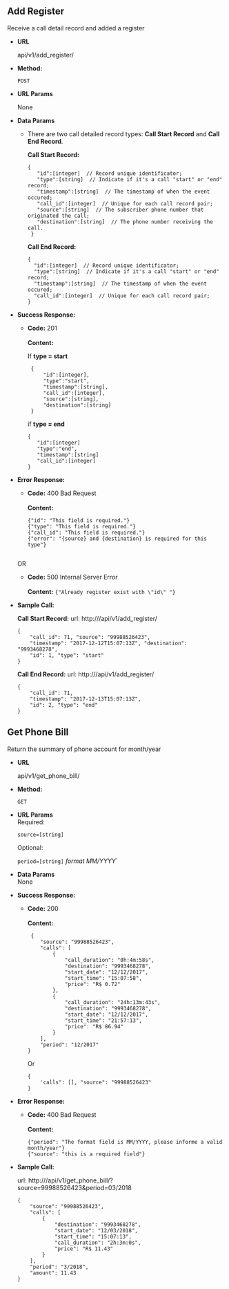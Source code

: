 
**Add Register**  
----  
  Receive a call detail record and added a register  
* **URL**  
  
  api/v1/add_register/  
  
* **Method:**  
  
  `POST`  
    
*  **URL Params**  
  
    None  
  
* **Data Params**  
    -   There are two call detailed record types: **Call Start Record** and **Call End Record**.  

        **Call Start Record:** 
        ```console
        { 
	       "id":[integer]  // Record unique identificator;
	       "type":[string]  // Indicate if it's a call "start" or "end" record; 
	       "timestamp":[string]  // The timestamp of when the event occured; 
	       "call_id":[integer]  // Unique for each call record pair; 
	       "source":[string]  // The subscriber phone number that originated the call; 
	       "destination":[string]  // The phone number receiving the call. 
	     } 
        ```
 
        **Call End Record:** 
         ```console
        { 
	       "id":[integer]  // Record unique identificator;
	       "type":[string]  // Indicate if it's a call "start" or "end" record; 
	       "timestamp":[string]  // The timestamp of when the event occured; 
	       "call_id":[integer]  // Unique for each call record pair; 
	     } 
        ```
 
  
* **Success Response:**  
  
  * **Code:** 201 <br />  
    **Content:**  
     
      If **type = start** 
      ```console
       { 
	       "id":[integer], 
	       "type":"start",
	       "timestamp":[string],
	       "call_id":[integer],   
	       "source":[string], 
	       "destination":[string]
       } 
    ```

    if **type = end**
    ```console  
    {
       "id":[integer] 
       "type":"end",
       "timestamp":[string]
       "call_id":[integer]   
    }
* **Error Response:**  
  
  * **Code:** 400 Bad Request <br />  
    **Content:** 
    ```console
    {"id": "This field is required."} 
    {"type": "This field is required."}
    {"call_id": "This field is required."}
    {"error": "{source} and {destination} is required for this type"}
    
    
  OR  
  
  * **Code:** 500 Internal Server Error <br />  
    **Content:** `{"Already register exist with \"id\" "}`  
  
* **Sample Call:**
    
    **Call Start Record:**
    url: http://<HOST>/api/v1/add_register/
    ```console
    {
        "call_id": 71, "source": "99988526423",
        "timestamp": "2017-12-12T15:07:13Z", "destination": "9993468278",
        "id": 1, "type": "start"
    }
    ```
    
    **Call End Record:**
    url: http://<HOST>/api/v1/add_register/
    ```console
    {
        "call_id": 71,
        "timestamp": "2017-12-13T15:07:13Z",
        "id": 2, "type": "end"
    }
    ```


**Get Phone Bill**  
----  
  Return the summary of phone account for month/year
    
* **URL**  
  
  api/v1/get_phone_bill/  
  
* **Method:**  
  
  `GET`  
    
*  **URL Params**  
    Required:

    `source=[string]`
    
    Optional:
    
    `period=[string]` *format MM/YYYY*` 
  
* **Data Params**  
    None
 
  
* **Success Response:**  
  
  * **Code:** 200 <br />  
    **Content:**  
    ```
     {
        "source": "99988526423",
        "calls": [
            {
                "call_duration": "0h:4m:58s",
                "destination": "9993468278",
                "start_date": "12/12/2017",
                "start_time": "15:07:58",
                "price": "R$ 0.72"
            },
            {
                "call_duration": "24h:13m:43s",
                "destination": "9993468278",
                "start_date": "12/12/2017",
                "start_time": "21:57:13",
                "price": "R$ 86.94"
            }
        ],
        "period": "12/2017"
    }
    ```
    
    Or
    
    ```
    {
        'calls": [], "source": "99988526423"
    }
    ```
* **Error Response:**  
  
  * **Code:** 400 Bad Request <br />  
    **Content:** 
    ```console
    {"period": "The format field is MM/YYYY, please informe a valid month/year"}
    {"source": "this is a required field"}

* **Sample Call:**
    
    url: http://<HOST>/api/v1/get_phone_bill/?source=99988526423&period=03/2018
    ```console
    {
        "source": "99988526423",
        "calls": [
            {
                "destination": "9993468278",
                "start_date": "12/03/2018",
                "start_time": "15:07:13",
                "call_duration": "2h:3m:0s",
                "price": "R$ 11.43"
            }
        ],
        "period": "3/2018",
        "amount": 11.43
    }
    ```
